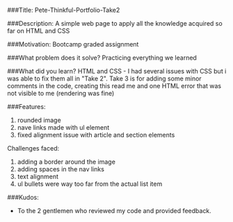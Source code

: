 ###Title:
Pete-Thinkful-Portfolio-Take2

###Description:
A simple web page to apply all the knowledge acquired so far on HTML and CSS

###Motivation:
Bootcamp graded assignment

###What problem does it solve?
Practicing everything we learned

###What did you learn?
HTML and CSS - I had several issues with CSS but i was able to fix them all in "Take 2". Take 3 is for adding some minor comments in the code, creating this read me and one HTML error that was not visible to me (rendering was fine)

###Features:
1. rounded image
2. nave links made with ul element
3. fixed alignment issue with article and section elements

Challenges faced:
1. adding a border around the image
2. adding spaces in the nav links
3. text alignment
4. ul bullets were way too far from the actual list item

###Kudos:
- To the 2 gentlemen who reviewed my code and provided feedback.
